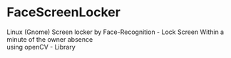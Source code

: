 # FaceScreenLocker
Linux (Gnome) Screen locker by Face-Recognition - Lock Screen Within a minute of the owner absence
<br/>
using openCV - Library
